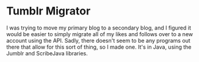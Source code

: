 # Tumblr Migrator

I was trying to move my primary blog to a secondary blog, and I figured it would be easier to simply migrate all of my likes and follows over to a new account using the API.
Sadly, there doesn't seem to be any programs out there that allow for this sort of thing, so I made one. It's in Java, using the Jumblr and ScribeJava libraries.
